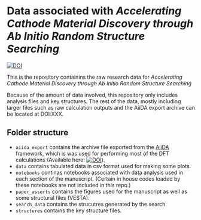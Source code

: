 # Data associated with *Accelerating Cathode Material Discovery through Ab Initio Random Structure Searching*

[![DOI](https://zenodo.org/badge/417268042.svg)](https://zenodo.org/badge/latestdoi/417268042)



This is the repository containins the raw research data for *Accelerating Cathode Material Discovery through Ab Initio Random Structure Searching*

Because of the amount of data involved, this repository only includes analysis files and key structures. 
The rest of the data, mostly including larger files such as raw calculation outputs and the AiiDA export archive can be located at DOI:XXX.

## Folder structure

- `aiida_export` contains the archive file exported from the [AiiDA](https://www.aiida.net) framework, which is was used for performing most of the DFT calculations (Available here: [![DOI](https://zenodo.org/badge/DOI/10.5281/zenodo.5572347.svg)](https://doi.org/10.5281/zenodo.5572347)).
- `data` contains tabulated data in csv format used for making some plots.
- `notebooks` continas notebooks associated with data analysis used in each section of the manuscript. (Certain in house codes loaded by these notebooks are not included in this repo.)
- `paper_asserts` contains the figures used for the manuscript as well as some structural files (VESTA).
- `search_data` contains the strucutres generated by the search.
- `structures` contains the key structure files.
